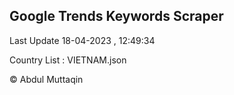 

## Google Trends Keywords Scraper 
 
Last Update 18-04-2023 , 12:49:34

Country List :
VIETNAM.json



© Abdul Muttaqin 
